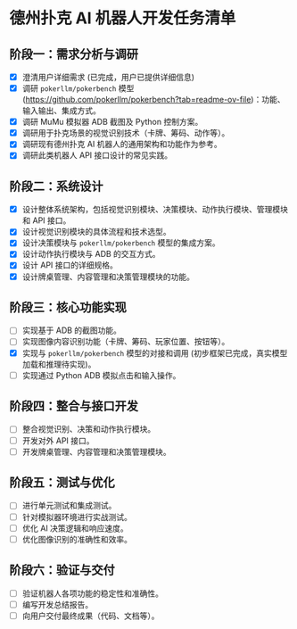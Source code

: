 # 德州扑克 AI 机器人开发任务清单

## 阶段一：需求分析与调研

- [x] 澄清用户详细需求 (已完成，用户已提供详细信息)
- [x] 调研 `pokerllm/pokerbench` 模型 (https://github.com/pokerllm/pokerbench?tab=readme-ov-file)：功能、输入输出、集成方式。
- [x] 调研 MuMu 模拟器 ADB 截图及 Python 控制方案。
- [x] 调研用于扑克场景的视觉识别技术（卡牌、筹码、动作等）。
- [x] 调研现有德州扑克 AI 机器人的通用架构和功能作为参考。
- [x] 调研此类机器人 API 接口设计的常见实践。

## 阶段二：系统设计

- [x] 设计整体系统架构，包括视觉识别模块、决策模块、动作执行模块、管理模块和 API 接口。
- [x] 设计视觉识别模块的具体流程和技术选型。
- [x] 设计决策模块与 `pokerllm/pokerbench` 模型的集成方案。
- [x] 设计动作执行模块与 ADB 的交互方式。
- [x] 设计 API 接口的详细规格。
- [x] 设计牌桌管理、内容管理和决策管理模块的功能。

## 阶段三：核心功能实现

- [ ] 实现基于 ADB 的截图功能。
- [ ] 实现图像内容识别功能（卡牌、筹码、玩家位置、按钮等）。
- [x] 实现与 `pokerllm/pokerbench` 模型的对接和调用 (初步框架已完成，真实模型加载和推理待实现)。
- [ ] 实现通过 Python ADB 模拟点击和输入操作。

## 阶段四：整合与接口开发

- [ ] 整合视觉识别、决策和动作执行模块。
- [ ] 开发对外 API 接口。
- [ ] 开发牌桌管理、内容管理和决策管理模块。

## 阶段五：测试与优化

- [ ] 进行单元测试和集成测试。
- [ ] 针对模拟器环境进行实战测试。
- [ ] 优化 AI 决策逻辑和响应速度。
- [ ] 优化图像识别的准确性和效率。

## 阶段六：验证与交付

- [ ] 验证机器人各项功能的稳定性和准确性。
- [ ] 编写开发总结报告。
- [ ] 向用户交付最终成果（代码、文档等）。
